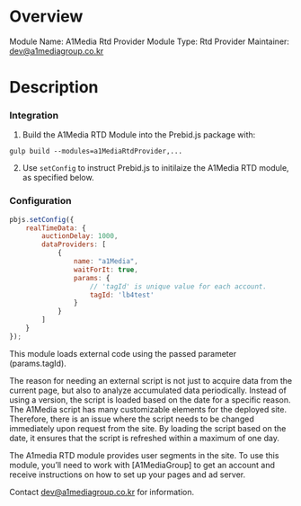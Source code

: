 # Overview

Module Name: A1Media Rtd Provider
Module Type: Rtd Provider
Maintainer: dev@a1mediagroup.co.kr

# Description

### Integration

1) Build the A1Media RTD Module into the Prebid.js package with:

```
gulp build --modules=a1MediaRtdProvider,...
```

2) Use `setConfig` to instruct Prebid.js to initilaize the A1Media RTD module, as specified below.

### Configuration

```javascript
pbjs.setConfig({
    realTimeData: {
        auctionDelay: 1000,
        dataProviders: [
            {
                name: "a1Media",
                waitForIt: true,
                params: {
                    // 'tagId' is unique value for each account.
                    tagId: 'lb4test'
                }
            }
        ]
    }
});
```

This module loads external code using the passed parameter (params.tagId).

The reason for needing an external script is not just to acquire data from the current page, but also to analyze accumulated data periodically. Instead of using a version, the script is loaded based on the date for a specific reason. The A1Media script has many customizable elements for the deployed site. Therefore, there is an issue where the script needs to be changed immediately upon request from the site. By loading the script based on the date, it ensures that the script is refreshed within a maximum of one day.

The A1media RTD module provides user segments in the site.
To use this module, you’ll need to work with [A1MediaGroup] to get an account and receive instructions on how to set up your pages and ad server.

Contact dev@a1mediagroup.co.kr for information.

